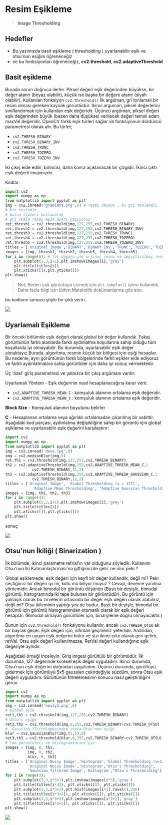 # Resim Eşikleme

> **Image Thresholding**

## Hedefler
- Bu yazımızda basit eşikleme ( thresholding ) uyarlanabilir eşik ve otsu'nun eşiğini öğreneceğiz
- ve bu fonksiyonları öğreneceğiz, **cv2.threshold**, **cv2.adaptiveThreshold**

## Basit eşikleme

Burada sorun doğruca ilerler. Piksel değeri eşik değerinden büyükse, bir değer atanır (beyaz olabilir), küçük ise başka bir değere atanır (siyah olabilir). Kullanılan fonksiyon `cv2.threshold()` İlk argüman, gri tonlamalı bir resim olması gereken kaynak görüntüdür. İkinci argüman, piksel değerlerini sınıflandırmak için kullanılan eşik değeridir. Üçüncü argüman, piksel değeri eşik değerinden büyük (bazen daha düşükse) verilecek değeri temsil eden maxVal değeridir. OpenCV farklı eşik türleri sağlar ve fonksiyonun dördüncü parametresi olarak alır.
Bu türler;

- `cv2.THRESH_BINARY`
- `cv2.THRESH_BINARY_INV`
- `cv2.THRESH_TRUNC`
- `cv2.THRESH_TOZERO`
- `cv2.THRESH_TOZERO_INV`

İki çıkış elde edilir, birincisi, daha sonra açıklanacak bir çizgidir. İkinci çıktı eşik değerli imajımızdır.

Kodlar:

```python
import cv2
import numpy as np
from matplotlib import pyplot as plt
img = cv2.imread('gradient.png',0) # resmi okuduk , bu gri tonlamalı
# bir resindir
# bütün tipleri kullanarak
# gri skala resmi eşik ayarı yapıyoruz
ret,thresh1 = cv2.threshold(img,127,255,cv2.THRESH_BINARY)
ret,thresh2 = cv2.threshold(img,127,255,cv2.THRESH_BINARY_INV)
ret,thresh3 = cv2.threshold(img,127,255,cv2.THRESH_TRUNC)
ret,thresh4 = cv2.threshold(img,127,255,cv2.THRESH_TOZERO)
ret,thresh5 = cv2.threshold(img,127,255,cv2.THRESH_TOZERO_INV)
titles = ['Original Image','BINARY','BINARY_INV','TRUNC','TOZERO','TOZERO_INV'] # liste tanımlayıp yukarıda yaptığımız eşik ayarlarını ve isimlerini iki farklı listeye atıyoruz
images = [img, thresh1, thresh2, thresh3, thresh4, thresh5]
for i in range(6): # for dögüsü ile orjinal resmi ve değiştirilmiş resmi ekrana vereceğiz
    plt.subplot(2,3,i+1),plt.imshow(images[i],'gray')
    plt.title(titles[i])
    plt.xticks([]),plt.yticks([])
plt.show()
```

>Not;
Birden çok görüntüyü çizmek için `plt.subplot()` işlevi kullandık. Daha fazla bilgi için lütfen Matplotlib dokümanlarına göz atın.

bu kodların sonucu şöyle bir çıktı veriri.

![](https://github.com/abidrahmank/OpenCV2-Python-Tutorials/raw/master/source/py_tutorials/py_imgproc/py_thresholding/images/threshold.jpg?style=center)

## Uyarlamalı Eşikleme

Bir önceki bölümde eşik değeri olarak global bir değer kullandık. Fakat görüntünün farklı alanlarda farklı aydınlatma koşullarına sahip olduğu tüm koşullarda iyi olmayabilir. Bu durumda, uyarlanabilir eşik değer almaktayız.Burada, algoritma, resmin küçük bir bölgesi için eşiği hesaplar. Bu nedenle, aynı görüntünün farklı bölgelerinde farklı eşikler elde ediyoruz ve farklı aydınlatmalara sahip görüntüler için daha iyi sonuç vermektedir.

Üç 'özel' giriş parametresi ve yalnızca bir çıkış argümanı vardır.

Uyarlamalı Yöntem - Eşik değerinin nasıl hesaplanacağına karar verir.

- `cv2.ADAPTIVE_THRESH_MEAN_C` : komşuluk alanının ortalama eşik değeridir.
- `cv2.ADAPTIVE_THRESH_MEAN_C` : komşuluk alanının ortalama eşik değeridir.

**Block Size** - Komşuluk alanının boyutunu belirler

**C** - Hesaplanan ortalama veya ağırlıklı ortalamadan çıkarılmış bir sabittir.
Aşağıdaki kod parçası, aydınlatma değişikliğine sahip bir görüntü için global eşikleme ve uyarlanabilir eşik değerini karşılaştırır:

```python
import cv2
import numpy as np
from matplotlib import pyplot as plt
img = cv2.imread('dave.jpg',0)
img = cv2.medianBlur(img,5)
ret,th1 = cv2.threshold(img,127,255,cv2.THRESH_BINARY)
th2 = cv2.adaptiveThreshold(img,255,cv2.ADAPTIVE_THRESH_MEAN_C,\
            cv2.THRESH_BINARY,11,2)
th3 = cv2.adaptiveThreshold(img,255,cv2.ADAPTIVE_THRESH_GAUSSIAN_C,\
            cv2.THRESH_BINARY,11,2)
titles = ['Original Image', 'Global Thresholding (v = 127)',
            'Adaptive Mean Thresholding', 'Adaptive Gaussian Thresholding']
images = [img, th1, th2, th3]
for i in range(4):
    plt.subplot(2,2,i+1),plt.imshow(images[i],'gray')
    plt.title(titles[i])
    plt.xticks([]),plt.yticks([])
plt.show()
```
sonuç

![](https://github.com/abidrahmank/OpenCV2-Python-Tutorials/raw/master/source/py_tutorials/py_imgproc/py_thresholding/images/ada_threshold.jpg?style=center)

## Otsu'nun İkiliği (  Binarization )

İlk bölümde, ikinci parametre retVal'ın var olduğunu söyledik. Kullanımı Otsu'nun İki Katmanlaştırması'na gittiğimizde gelir. ne olur peki ?

Global eşiklemede, eşik değeri için keyfi bir değer kullandık, değil mi? Peki seçtiğimiz bir değeri iyi mi, kötü mü biliyor muyuz ? Cevap, deneme yanılma yöntemidir. Ancak bimodal bir görüntü düşünün (Basit bir deyişle, bimodal görüntü, histogramında iki tepe bulunan bir görüntüdür). Bu görüntü için yaklaşık olarak bu zirvelerin ortasında bir değer eşik değeri olarak alabiliriz, değil mi? Otsu ikileminin yaptığı şey de budur. Basit bir deyişle, bimodal bir görüntü için görüntü histogramından otomatik olarak bir eşik değeri hesaplar. (Bimodal olmayan görüntüler için, binaryleme doğru olmayacaktır.)

Bunun için `cv2.threshold()` fonksiyonu kullanılır, ancak `cv2.THRESH_OTSU` ek bir bayrak geçer. Eşik değeri için, sıfırdan geçmeniz yeterlidir. Ardından, algoritma en uygun eşik değerini bulur ve sizi ikinci çıktı olarak geri getirir, retVal. Otsu eşik değeri kullanılmazsa, RetVal değeri kullandığınız eşik değeriyle aynıdır.

Aşağıdaki örneği inceleyin. Giriş imgesi gürültülü bir görüntüdür. İlk durumda, 127 değerinde küresel eşik değer uyguladım. İkinci durumda, Otsu'nun eşik değerini doğrudan uyguladım. Üçüncü durumda, gürültüyü gidermek için görüntüyü 5x5 gaussian çekirdeğiyle süzdüm, sonra Otsu eşik değeri uyguladım. Gürültünün filtrelemesinin sonucu nasıl geliştirdiğini görün.

```python
import cv2
import numpy as np
from matplotlib import pyplot as plt
img = cv2.imread('noisy2.png',0)
# global eşik
ret1,th1 = cv2.threshold(img,127,255,cv2.THRESH_BINARY)
# Otsu's eşiği
ret2,th2 = cv2.threshold(img,0,255,cv2.THRESH_BINARY+cv2.THRESH_OTSU)
#  Gaussian flitrelemesinden sonra Otsu'nun eşiği
blur = cv2.GaussianBlur(img,(5,5),0)
ret3,th3 = cv2.threshold(blur,0,255,cv2.THRESH_BINARY+cv2.THRESH_OTSU)
# tüm görüntüleri ve histogramlarını çiz
images = [img, 0, th1,
          img, 0, th2,
          blur, 0, th3]
titles = ['Original Noisy Image','Histogram','Global Thresholding (v=127)',
          'Original Noisy Image','Histogram',"Otsu's Thresholding",
          'Gaussian filtered Image','Histogram',"Otsu's Thresholding"]
for i in range(3):
    plt.subplot(3,3,i*3+1),plt.imshow(images[i*3],'gray')
    plt.title(titles[i*3]), plt.xticks([]), plt.yticks([])
    plt.subplot(3,3,i*3+2),plt.hist(images[i*3].ravel(),256)
    plt.title(titles[i*3+1]), plt.xticks([]), plt.yticks([])
    plt.subplot(3,3,i*3+3),plt.imshow(images[i*3+2],'gray')
    plt.title(titles[i*3+2]), plt.xticks([]), plt.yticks([])
plt.show()
```

![](https://github.com/abidrahmank/OpenCV2-Python-Tutorials/raw/master/source/py_tutorials/py_imgproc/py_thresholding/images/otsu.jpg?style=center)
